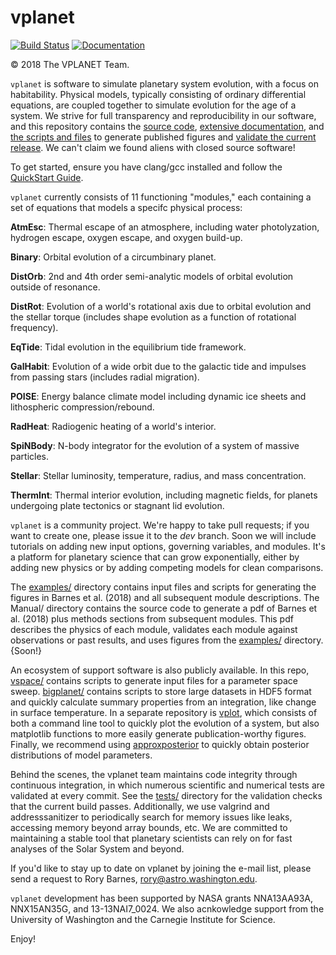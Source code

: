 # vplanet
[![Build Status](https://travis-ci.com/VirtualPlanetaryLaboratory/vplanet.svg?token=jABaFLLgJNHTWSqkT7CM&branch=master)](https://travis-ci.com/VirtualPlanetaryLaboratory/vplanet)
[![Documentation](https://img.shields.io/badge/read-the_docs-blue.svg?style=flat)](https://VirtualPlanetaryLaboratory.github.io/vplanet)

© 2018 The VPLANET Team.

`vplanet` is software to simulate planetary system evolution, with a focus on habitability. Physical models, typically consisting of ordinary differential equations, are coupled together to simulate evolution for the age of a system. We strive for full transparency and reproducibility in our software, and this repository contains the [source code](src), [extensive documentation](https://VirtualPlanetaryLaboratory.github.io/vplanet), and [the scripts and files](examples) to generate published figures and [validate the current release](tests). We can't claim we found aliens with closed source software!

To get started, ensure you have clang/gcc installed and follow the [QuickStart Guide](https://virtualplanetarylaboratory.github.io/vplanet/quickstart.html).

`vplanet` currently consists of 11 functioning "modules," each containing a set of equations
that models a specifc physical process:

**AtmEsc**: Thermal escape of an atmosphere, including water photolyzation, hydrogen
escape, oxygen escape, and oxygen build-up.

**Binary**: Orbital evolution of a circumbinary planet.

**DistOrb**: 2nd and 4th order semi-analytic models of orbital evolution outside
of resonance.

**DistRot**: Evolution of a world's rotational axis due to orbital evolution and
the stellar torque (includes shape evolution as a function of rotational frequency).

**EqTide**: Tidal evolution in the equilibrium tide framework.

**GalHabit**: Evolution of a wide orbit due to the galactic tide and impulses from
passing stars (includes radial migration).

**POISE**: Energy balance climate model including dynamic ice sheets and lithospheric
compression/rebound.

**RadHeat**: Radiogenic heating of a world's interior.

**SpiNBody**: N-body integrator for the evolution of a system of massive particles.

**Stellar**: Stellar luminosity, temperature, radius, and mass concentration.

**ThermInt**: Thermal interior evolution, including magnetic fields, for planets
undergoing plate tectonics or stagnant lid evolution.

`vplanet` is a community project. We're happy to take pull requests; if you want to create one, please issue it to the *dev* branch. Soon we will include tutorials on adding new input options, governing variables, and modules. It's a platform for planetary science that can grow exponentially, either by adding new physics or by adding competing models for clean comparisons.

The [examples/](examples) directory contains input files and scripts for generating the figures in Barnes et al. (2018) and all subsequent module descriptions. The Manual/ directory contains the source code to generate a pdf of Barnes et al. (2018) plus methods sections from subsequent modules. This pdf describes the physics of each module, validates each module against observations or past results, and uses figures from the [examples/](examples) directory. {Soon!}

An ecosystem of support software is also publicly available. In this repo, [vspace/](vspace) contains scripts to generate input files for a parameter space sweep. [bigplanet/](bigplanet) contains scripts to store large datasets in HDF5 format and quickly calculate summary properties from an integration, like change in surface temperature. In a separate repository is [vplot](https://github.com/VirtualPlanetaryLaboratory/vplot), which consists of both a command line tool to quickly plot the evolution of a system, but also matplotlib functions to more easily generate publication-worthy figures. Finally, we recommend using [approxposterior](https://github.com/dflemin3/approxposterior) to quickly obtain posterior distributions of model parameters.

Behind the scenes, the vplanet team maintains code integrity through continuous integration, in which numerous scientific and numerical tests are validated at every commit. See the [tests/](tests) directory for the validation checks that the current build passes. Additionally, we use valgrind and addresssanitizer to periodically search for memory issues like leaks, accessing memory beyond array bounds, etc. We are committed to maintaining a stable tool that planetary scientists can rely on for fast analyses of the Solar System and beyond.  

If you'd like to stay up to date on vplanet by joining the e-mail list, please send a request to Rory Barnes, rory@astro.washington.edu.

`vplanet` development has been supported by NASA grants NNA13AA93A, NNX15AN35G, and 13-13NAI7_0024. We also acnkowledge support from the University of Washington and the Carnegie Institute for Science.

Enjoy!
